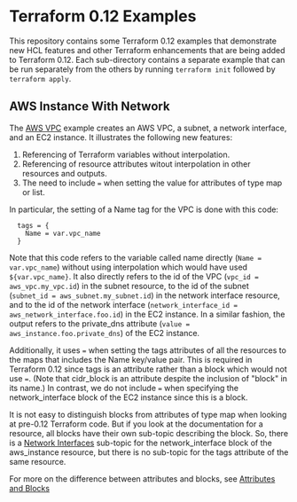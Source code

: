 # Terraform 0.12 Examples
This repository contains some Terraform 0.12 examples that demonstrate new HCL features and other Terraform enhancements that are being added to Terraform 0.12. Each sub-directory contains a separate example that can be run separately from the others by running `terraform init` followed by `terraform apply`.

## AWS Instance With Network
The [AWS VPC](./aws-instance-with-network) example creates an AWS VPC, a subnet, a network interface, and an EC2 instance. It illustrates the following new features:
1. Referencing of Terraform variables without interpolation.
1. Referencing of resource attributes witout interpolation in other resources and outputs.
1. The need to include `=` when setting the value for attributes of type map or list.

In particular, the setting of a Name tag for the VPC is done with this code:
```
  tags = {
    Name = var.vpc_name
  }
```
Note that this code refers to the variable called name directly (`Name = var.vpc_name`) without using interpolation which would have used `${var.vpc_name}`. It also directly refers to the id of the VPC (`vpc_id = aws_vpc.my_vpc.id`) in the subnet resource, to the id of the subnet (`subnet_id = aws_subnet.my_subnet.id`) in the network interface resource, and to the id of the network interface (`network_interface_id = aws_network_interface.foo.id`) in the EC2 instance. In a similar fashion, the output refers to the private_dns attribute (`value = aws_instance.foo.private_dns`) of the EC2 instance.

Additionally, it uses `=` when setting the tags attributes of all the resources to the maps that includes the Name key/value pair. This is required in Terraform 0.12 since tags is an attribute rather than a block which would not use `=`. (Note that cidr_block is an attribute despite the inclusion of "block" in its name.) In contrast, we do not include `=` when specifying the network_interface block of the EC2 instance since this is a block.

It is not easy to distinguish blocks from attributes of type map when looking at pre-0.12 Terraform code. But if you look at the documentation for a resource, all blocks have their own sub-topic describing the block. So, there is a [Network Interfaces](https://www.terraform.io/docs/providers/aws/r/instance.html#network-interfaces) sub-topic for the network_interface block of the aws_instance resource, but there is no sub-topic for the tags attribute of the same resource.

For more on the difference between attributes and blocks, see [Attributes and Blocks](https://github.com/hashicorp/terraform/blob/v0.12-alpha/website/docs/configuration/syntax.html.md#attributes-and-blocks)
